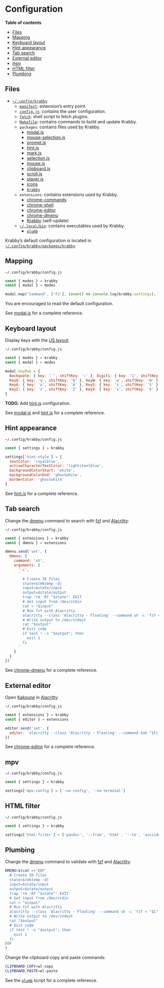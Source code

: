# Configuration

**Table of contents**

- [Files](#files)
- [Mapping](#mapping)
- [Keyboard layout](#keyboard-layout)
- [Hint appearance](#hint-appearance)
- [Tab search](#tab-search)
- [External editor](#external-editor)
- [mpv](#mpv)
- [HTML filter](#html-filter)
- [Plumbing](#plumbing)

## Files

- [`~/.config/krabby`](/share/krabby)
  - [`manifest`](/share/krabby/manifest): extension’s entry point.
  - [`config.js`](/share/krabby/config.js): contains the user configuration.
  - [`fetch`](/share/krabby/fetch): shell script to fetch plugins.
  - [`Makefile`](/share/krabby/Makefile): contains commands to build and update Krabby.
  - `packages`: contains files used by Krabby.
    - [modal.js]
    - [mouse-selection.js]
    - [prompt.js]
    - [hint.js]
    - [mark.js]
    - [selection.js]
    - [mouse.js]
    - [clipboard.js]
    - [scroll.js]
    - [player.js]
    - [icons][Krabby icon]
    - [`krabby`](/src/krabby)
  - `extensions`: contains extensions used by Krabby.
    - [chrome-commands]
    - [chrome-shell]
    - [chrome-editor]
    - [chrome-dmenu]
    - [Krabby] (self-update)
  - [`~/.local/bin`](/bin): contains executables used by Krabby.
    - [`plumb`](/bin/plumb)

Krabby’s default configuration is located in [`~/.config/krabby/packages/krabby`](/src/krabby).

[Krabby]: https://github.com/alexherbo2/krabby
[Krabby icon]: https://iconfinder.com/icons/877852/kanto_krabby_pokemon_water_icon

[modal.js]: https://github.com/alexherbo2/modal.js
[mouse-selection.js]: https://simonwep.github.io/selection/
[prompt.js]: https://github.com/alexherbo2/prompt.js
[hint.js]: https://github.com/alexherbo2/hint.js
[mark.js]: https://github.com/alexherbo2/mark.js
[selection.js]: https://github.com/alexherbo2/selection.js
[mouse.js]: https://github.com/alexherbo2/mouse.js
[clipboard.js]: https://github.com/alexherbo2/clipboard.js
[scroll.js]: https://github.com/alexherbo2/scroll.js
[player.js]: https://github.com/alexherbo2/player.js

[chrome-commands]: https://github.com/alexherbo2/chrome-commands
[chrome-shell]: https://github.com/alexherbo2/chrome-shell
[chrome-editor]: https://github.com/alexherbo2/chrome-editor
[chrome-dmenu]: https://github.com/alexherbo2/chrome-dmenu

## Mapping

`~/.config/krabby/config.js`

``` javascript
const { modes } = krabby
const { modal } = modes

modal.map('Command', ['F2'], (event) => console.log(krabby.settings), 'Display settings in the console', 'Help')
```

You are encouraged to read the default configuration.

See [modal.js] for a complete reference.

## Keyboard layout

Display keys with the [US layout][QWERTY]:

`~/.config/krabby/config.js`

``` javascript
const { modes } = krabby
const { modal } = modes

modal.keyMap = {
  Backquote: { key: '`', shiftKey: '~' }, Digit1: { key: '1', shiftKey: '!' }, Digit2: { key: '2', shiftKey: '@' }, Digit3: { key: '3', shiftKey: '#' }, Digit4: { key: '4', shiftKey: '$' }, Digit5: { key: '5', shiftKey: '%' }, Digit6: { key: '6', shiftKey: '^' }, Digit7: { key: '7', shiftKey: '&' }, Digit8: { key: '8', shiftKey: '*' }, Digit9: { key: '9', shiftKey: '(' }, Digit0: { key: '0', shiftKey: ')' }, Minus: { key: '-', shiftKey: '_' }, Equal: { key: '=', shiftKey: '+' },
  KeyQ: { key: 'q', shiftKey: 'Q' }, KeyW: { key: 'w', shiftKey: 'W' }, KeyE: { key: 'e', shiftKey: 'E' }, KeyR: { key: 'r', shiftKey: 'R' }, KeyT: { key: 't', shiftKey: 'T' }, KeyY: { key: 'y', shiftKey: 'Y' }, KeyU: { key: 'u', shiftKey: 'U' }, KeyI: { key: 'i', shiftKey: 'I' }, KeyO: { key: 'o', shiftKey: 'O' }, KeyP: { key: 'p', shiftKey: 'P' }, BracketLeft: { key: '[', shiftKey: '{' }, BracketRight: { key: ']', shiftKey: '}' }, Backslash: { key: '\\', shiftKey: '|' },
  KeyA: { key: 'a', shiftKey: 'A' }, KeyS: { key: 's', shiftKey: 'S' }, KeyD: { key: 'd', shiftKey: 'D' }, KeyF: { key: 'f', shiftKey: 'F' }, KeyG: { key: 'g', shiftKey: 'G' }, KeyH: { key: 'h', shiftKey: 'H' }, KeyJ: { key: 'j', shiftKey: 'J' }, KeyK: { key: 'k', shiftKey: 'K' }, KeyL: { key: 'l', shiftKey: 'L' }, Semicolon: { key: ';', shiftKey: ':' }, Quote: { key: "'", shiftKey: '"' },
  KeyZ: { key: 'z', shiftKey: 'Z' }, KeyX: { key: 'x', shiftKey: 'X' }, KeyC: { key: 'c', shiftKey: 'C' }, KeyV: { key: 'v', shiftKey: 'V' }, KeyB: { key: 'b', shiftKey: 'B' }, KeyN: { key: 'n', shiftKey: 'N' }, KeyM: { key: 'm', shiftKey: 'M' }, Comma: { key: ',', shiftKey: '<' }, Period: { key: '.', shiftKey: '>' }, Slash: { key: '/', shiftKey: '?' }
}
```

**TODO**: Add [hint.js] configuration.

[QWERTY]: https://en.wikipedia.org/wiki/QWERTY

See [modal.js] and [hint.js] for a complete reference.

## Hint appearance

`~/.config/krabby/config.js`

``` javascript
const { settings } = krabby

settings['hint-style'] = {
  textColor: 'royalblue',
  activeCharacterTextColor: 'lightsteelblue',
  backgroundColorStart: 'white',
  backgroundColorEnd: 'ghostwhite',
  borderColor: 'ghostwhite'
}
```

See [hint.js] for a complete reference.

## Tab search

Change the [dmenu] command to search with [fzf] and [Alacritty]:

`~/.config/krabby/config.js`

``` javascript
const { extensions } = krabby
const { dmenu } = extensions

dmenu.send('set', {
  dmenu: {
    command: 'sh',
    arguments: [
      '-c',
      `
        # Create IO files
        state=$(mktemp -d)
        input=$state/input
        output=$state/output
        trap 'rm -Rf "$state"' EXIT
        # Get input from /dev/stdin
        cat > "$input"
        # Run fzf with Alacritty
        alacritty --class 'Alacritty · Floating' --command sh -c 'fzf < "$1" > "$2"' -- "$input" "$output"
        # Write output to /dev/stdout
        cat "$output"
        # Exit code
        if test ! -s "$output"; then
          exit 1
        fi
      `
    ]
  }
})
```

[dmenu]: https://tools.suckless.org/dmenu/
[fzf]: https://github.com/junegunn/fzf
[Alacritty]: https://github.com/alacritty/alacritty

See [chrome-dmenu] for a complete reference.

## External editor

Open [Kakoune] in [Alacritty]:

`~/.config/krabby/config.js`

``` javascript
const { extensions } = krabby
const { editor } = extensions

editor.send('set', {
  editor: `alacritty --class 'Alacritty · Floating' --command kak "$file" -e "select $anchor_line.$anchor_column,$cursor_line.$cursor_column"`
})
```

[Kakoune]: https://kakoune.org
[Alacritty]: https://github.com/alacritty/alacritty

See [chrome-editor] for a complete reference.

## mpv

`~/.config/krabby/config.js`

``` javascript
const { settings } = krabby

settings['mpv-config'] = ['-no-config', '-no-terminal']
```

## HTML filter

`~/.config/krabby/config.js`

``` javascript
const { settings } = krabby

settings['html-filter'] = ['pandoc', '--from', 'html', '--to', 'asciidoc']
```

## Plumbing

Change the [dmenu] command to validate with [fzf] and [Alacritty]:

``` sh
DMENU=$(cat <<'EOF'
  # Create IO files
  state=$(mktemp -d)
  input=$state/input
  output=$state/output
  trap 'rm -Rf "$state"' EXIT
  # Get input from /dev/stdin
  cat > "$input"
  # Run fzf with Alacritty
  alacritty --class 'Alacritty · Floating' --command sh -c 'fzf < "$1" > "$2"' -- "$input" "$output"
  # Write output to /dev/stdout
  cat "$output"
  # Exit code
  if test ! -s "$output"; then
    exit 1
  fi
EOF
)
```

[dmenu]: https://tools.suckless.org/dmenu/
[fzf]: https://github.com/junegunn/fzf
[Alacritty]: https://github.com/alacritty/alacritty

Change the clipboard copy and paste commands:

``` sh
CLIPBOARD_COPY=wl-copy
CLIPBOARD_PASTE=wl-paste
```

See the [`plumb`](/bin/plumb) script for a complete reference.

